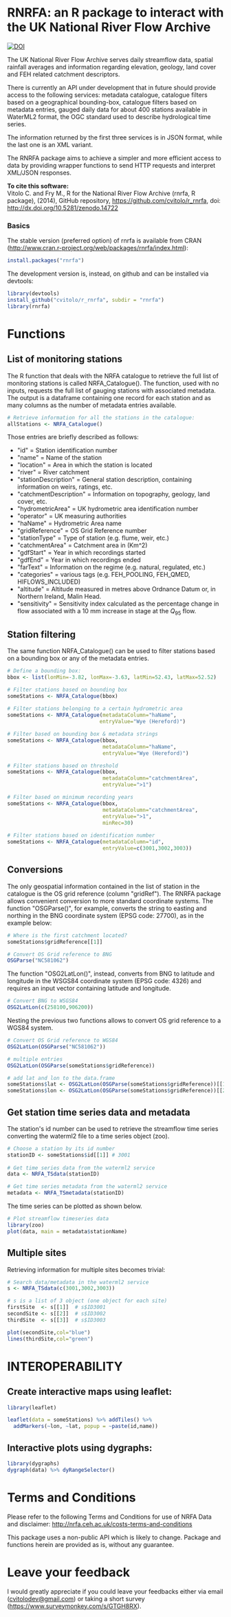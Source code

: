 RNRFA: an R package to interact with the UK National River Flow Archive
=======

[![DOI](https://zenodo.org/badge/doi/10.5281/zenodo.14722.svg)](http://dx.doi.org/10.5281/zenodo.14722)

The UK National River Flow Archive serves daily streamflow data, spatial rainfall averages and information regarding elevation, geology, land cover and FEH related catchment descriptors.

There is currently an API under development that in future should provide access to the following services: metadata catalogue, catalogue filters based on a geographical bounding-box, catalogue filters based on metadata entries, gauged daily data for about 400 stations available in WaterML2 format, the OGC standard used to describe hydrological time series.  

The information returned by the first three services is in JSON format, while the last one is an XML variant.

The RNRFA package aims to achieve a simpler and more efficient access to data by providing wrapper functions to send HTTP requests and interpret XML/JSON responses. 

**To cite this software:**  
Vitolo C. and Fry M., R for the National River Flow Archive (rnrfa, R package), (2014), GitHub repository, https://github.com/cvitolo/r_rnrfa, doi: http://dx.doi.org/10.5281/zenodo.14722

### Basics
The stable version (preferred option) of rnrfa is available from CRAN (http://www.cran.r-project.org/web/packages/rnrfa/index.html):

```R
install.packages("rnrfa")
```

The development version is, instead, on github and can be installed via devtools:

```R
library(devtools)
install_github("cvitolo/r_rnrfa", subdir = "rnrfa")
library(rnrfa)
```

# Functions

## List of monitoring stations
The R function that deals with the NRFA catalogue to retrieve the full list of monitoring stations is called NRFA_Catalogue(). The function, used with no inputs, requests the full list of gauging stations with associated metadata. The output is a dataframe containing one record for each station and as many columns as the number of metadata entries available. 

```R
# Retrieve information for all the stations in the catalogue:
allStations <- NRFA_Catalogue()
```

Those entries are briefly described as follows:
* "id" = Station identification number
* "name" = Name of the station
* "location" = Area in which the station is located
* "river" = River catchment
* "stationDescription" = General station description, containing information on weirs, ratings, etc.
* "catchmentDescription" = Information on topography, geology, land cover, etc.
* "hydrometricArea" = UK hydrometric area identification number
* "operator" = UK measuring authorities
* "haName" = Hydrometric Area name
* "gridReference" = OS Grid Reference number
* "stationType" = Type of station (e.g. flume, weir, etc.)
* "catchmentArea" = Catchment area in (Km^2)
* "gdfStart" = Year in which recordings started
* "gdfEnd" = Year in which recordings ended
* "farText" = Information on the regime (e.g. natural, regulated, etc.)
* "categories" = various tags (e.g. FEH\_POOLING, FEH\_QMED, HIFLOWS\_INCLUDED)
* "altitude" = Altitude measured in metres above Ordnance Datum or, in Northern Ireland, Malin Head.
* "sensitivity" = Sensitivity index calculated as the percentage change in flow associated with a 10 mm increase in stage at the $Q_{95}$ flow.

## Station filtering
The same function NRFA_Catalogue() can be used to filter stations based on a bounding box or any of the metadata entries. 

```R
# Define a bounding box:
bbox <- list(lonMin=-3.82, lonMax=-3.63, latMin=52.43, latMax=52.52)

# Filter stations based on bounding box
someStations <- NRFA_Catalogue(bbox)
                                  
# Filter stations belonging to a certain hydrometric area
someStations <- NRFA_Catalogue(metadataColumn="haName",
                              entryValue="Wye (Hereford)")

# Filter based on bounding box & metadata strings
someStations <- NRFA_Catalogue(bbox,
                               metadataColumn="haName",
                               entryValue="Wye (Hereford)")

# Filter stations based on threshold
someStations <- NRFA_Catalogue(bbox,
                               metadataColumn="catchmentArea",
                               entryValue=">1")

# Filter based on minimum recording years
someStations <- NRFA_Catalogue(bbox,
                               metadataColumn="catchmentArea",
                               entryValue=">1",
                               minRec=30)
                                  
# Filter stations based on identification number
someStations <- NRFA_Catalogue(metadataColumn="id",
                               entryValue=c(3001,3002,3003))
```

## Conversions
The only geospatial information contained in the list of station in the catalogue is the OS grid reference (column "gridRef"). The RNRFA package allows convenient conversion to more standard coordinate systems. The function "OSGParse()", for example, converts the string to easting and northing in the BNG coordinate system (EPSG code: 27700), as in the example below:

```R
# Where is the first catchment located?
someStations$gridReference[[1]]

# Convert OS Grid reference to BNG
OSGParse("NC581062")
```

The function "OSG2LatLon()", instead, converts from BNG to latitude and longitude in the WSGS84 coordinate system (EPSG code: 4326) and requires an input vector containing latitude and longitude.

```R
# Convert BNG to WSGS84
OSG2LatLon(c(258100,906200))
```

Nesting the previous two functions allows to convert OS grid reference to a WGS84 system. 
```R
# Convert OS Grid reference to WGS84 
OSG2LatLon(OSGParse("NC581062"))

# multiple entries 
OSG2LatLon(OSGParse(someStations$gridReference))

# add lat and lon to the data.frame
someStations$lat <- OSG2LatLon(OSGParse(someStations$gridReference))[[1]]
someStations$lon <- OSG2LatLon(OSGParse(someStations$gridReference))[[2]]

```

## Get station time series data and metadata 
The station's id number can be used to retrieve the streamflow time series converting the waterml2 file to a time series object (zoo).

```R
# Choose a station by its id number
stationID <- someStations$id[[1]] # 3001
 
# Get time series data from the waterml2 service
data <- NRFA_TSdata(stationID)

# Get time series metadata from the waterml2 service
metadata <- NRFA_TSmetadata(stationID)
```

The time series can be plotted as shown below.

```R
# Plot streamflow timeseries data
library(zoo)
plot(data, main = metadata$stationName)
```

## Multiple sites
Retrieving information for multiple sites becomes trivial:

```R 
# Search data/metadata in the waterml2 service
s <- NRFA_TSdata(c(3001,3002,3003))

# s is a list of 3 object (one object for each site)
firstSite  <- s[[1]]  # s$ID3001
secondSite <- s[[2]]  # s$ID3002
thirdSite  <- s[[3]]  # s$ID3003

plot(secondSite,col="blue")
lines(thirdSite,col="green")
```

# INTEROPERABILITY

## Create interactive maps using leaflet:

```R 
library(leaflet)

leaflet(data = someStations) %>% addTiles() %>%
  addMarkers(~lon, ~lat, popup = ~paste(id,name))
```


## Interactive plots using dygraphs:

```R 
library(dygraphs)
dygraph(data) %>% dyRangeSelector()
```

# Terms and Conditions
Please refer to the following Terms and Conditions for use of NRFA Data and disclaimer: http://nrfa.ceh.ac.uk/costs-terms-and-conditions

This package uses a non-public API which is likely to change. Package and functions herein are provided as is, without any guarantee.

# Leave your feedback
I would greatly appreciate if you could leave your feedbacks either via email (cvitolodev@gmail.com) or taking a short survey (https://www.surveymonkey.com/s/GTGH8RX).
